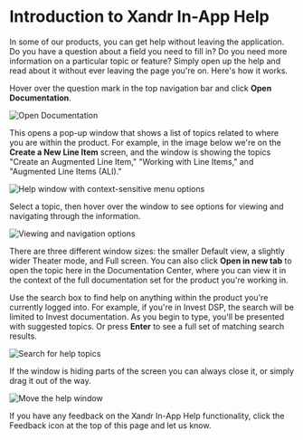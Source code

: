 # Introduction to Xandr In-App Help 

In some of our products, you can get help without leaving the application. Do you have a question about a field you need to fill in? Do you need more information on a particular topic or feature? Simply open up the help and read about it without ever leaving the page you're on. Here's how it works.

Hover over the question mark in the top navigation bar and click **Open Documentation**.

![Open Documentation](../images/intro-to-in-app-help/open-help.png)



This opens a pop-up window that shows a list of topics related to where you are within the product. For example, in the image below we're on the **Create a New Line Item** screen, and the window is showing the topics "Create an Augmented Line Item," "Working with Line Items," and "Augmented Line Items \(ALI\)."

![Help window with context-sensitive menu options](../images/intro-to-in-app-help/csh-menu.png)



Select a topic, then hover over the window to see options for viewing and navigating through the information.

![Viewing and navigation options](../images/intro-to-in-app-help/navigation.png)



There are three different window sizes: the smaller Default view, a slightly wider Theater mode, and Full screen. You can also click **Open in new tab** to open the topic here in the Documentation Center, where you can view it in the context of the full documentation set for the product you're working in.

Use the search box to find help on anything within the product you're currently logged into. For example, if you're in Invest DSP, the search will be limited to Invest documentation. As you begin to type, you'll be presented with suggested topics. Or press **Enter** to see a full set of matching search results.

![Search for help topics](../images/intro-to-in-app-help/search.png)



If the window is hiding parts of the screen you can always close it, or simply drag it out of the way.

![Move the help window](../images/intro-to-in-app-help/move-window.gif)



If you have any feedback on the Xandr In-App Help functionality, click the Feedback icon at the top of this page and let us know.

